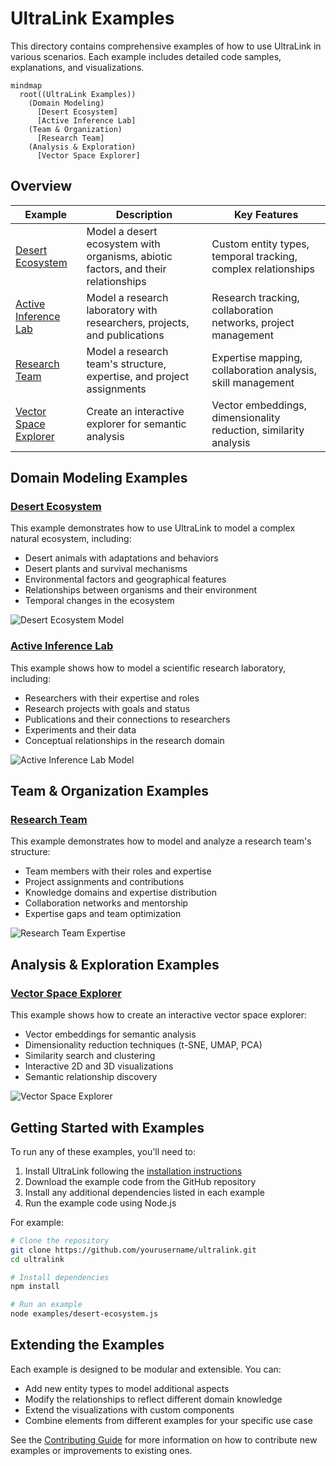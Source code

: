 # UltraLink Examples

This directory contains comprehensive examples of how to use UltraLink in various scenarios. Each example includes detailed code samples, explanations, and visualizations.

```mermaid
mindmap
  root((UltraLink Examples))
    (Domain Modeling)
      [Desert Ecosystem]
      [Active Inference Lab]
    (Team & Organization)
      [Research Team]
    (Analysis & Exploration)
      [Vector Space Explorer]
```

## Overview

| Example | Description | Key Features |
|---------|-------------|-------------|
| [Desert Ecosystem](desert-ecosystem.md) | Model a desert ecosystem with organisms, abiotic factors, and their relationships | Custom entity types, temporal tracking, complex relationships |
| [Active Inference Lab](active-inference-lab.md) | Model a research laboratory with researchers, projects, and publications | Research tracking, collaboration networks, project management |
| [Research Team](research-team.md) | Model a research team's structure, expertise, and project assignments | Expertise mapping, collaboration analysis, skill management |
| [Vector Space Explorer](vector-space-explorer.md) | Create an interactive explorer for semantic analysis | Vector embeddings, dimensionality reduction, similarity analysis |

## Domain Modeling Examples

### [Desert Ecosystem](desert-ecosystem.md)

This example demonstrates how to use UltraLink to model a complex natural ecosystem, including:

- Desert animals with adaptations and behaviors
- Desert plants and survival mechanisms
- Environmental factors and geographical features
- Relationships between organisms and their environment
- Temporal changes in the ecosystem

![Desert Ecosystem Model](../assets/images/desert-ecosystem.png)

### [Active Inference Lab](active-inference-lab.md)

This example shows how to model a scientific research laboratory, including:

- Researchers with their expertise and roles
- Research projects with goals and status
- Publications and their connections to researchers
- Experiments and their data
- Conceptual relationships in the research domain

![Active Inference Lab Model](../assets/images/active-inference-lab-network.png)

## Team & Organization Examples

### [Research Team](research-team.md)

This example demonstrates how to model and analyze a research team's structure:

- Team members with their roles and expertise
- Project assignments and contributions
- Knowledge domains and expertise distribution
- Collaboration networks and mentorship
- Expertise gaps and team optimization

![Research Team Expertise](../assets/images/project-assignments.png)

## Analysis & Exploration Examples

### [Vector Space Explorer](vector-space-explorer.md)

This example shows how to create an interactive vector space explorer:

- Vector embeddings for semantic analysis
- Dimensionality reduction techniques (t-SNE, UMAP, PCA)
- Similarity search and clustering
- Interactive 2D and 3D visualizations
- Semantic relationship discovery

![Vector Space Explorer](../assets/images/vector-space-2d.png)

## Getting Started with Examples

To run any of these examples, you'll need to:

1. Install UltraLink following the [installation instructions](../../INSTALLATION.md)
2. Download the example code from the GitHub repository
3. Install any additional dependencies listed in each example
4. Run the example code using Node.js

For example:

```bash
# Clone the repository
git clone https://github.com/yourusername/ultralink.git
cd ultralink

# Install dependencies
npm install

# Run an example
node examples/desert-ecosystem.js
```

## Extending the Examples

Each example is designed to be modular and extensible. You can:

- Add new entity types to model additional aspects
- Modify the relationships to reflect different domain knowledge
- Extend the visualizations with custom components
- Combine elements from different examples for your specific use case

See the [Contributing Guide](../../CONTRIBUTING.md) for more information on how to contribute new examples or improvements to existing ones. 